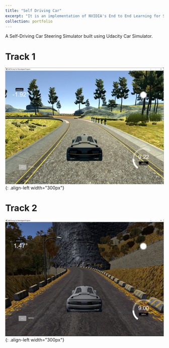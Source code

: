 ```yaml
---
title: "Self Driving Car"
excerpt: "It is an implementation of NVIDIA's End to End Learning for Self-Driving Cars research [paper](https://arxiv.org/pdf/1604.07316).<br/><img src='/images/Track_1_SDC.jpg'>"
collection: portfolio
---
```


<!-- This is an item in your portfolio. It can be have images or nice text. If you name the file .md, it will be parsed as markdown. If you name the file .html, it will be parsed as HTML.  -->

A Self-Driving Car Steering Simulator built using Udacity Car Simulator.

# Track 1
![Track_1](/images/Track_1_SDC.jpg){: .align-left width="300px"}

# Track 2
![Track_2](/images/Track_2_SDC.jpg){: .align-left width="300px"}